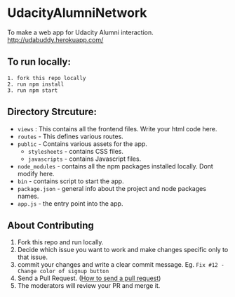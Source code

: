 # UdacityAlumniNetwork
To make a web app for Udacity Alumni interaction. 
http://udabuddy.herokuapp.com/

## To run locally:
```
1. fork this repo locally
2. run npm install
3. run npm start
```
## Directory Strcuture:

- `views` : This contains all the frontend files. Write your html code here.
- `routes` - This defines various routes.
- `public` - Contains various assets for the app.
  - `stylesheets` - contains CSS files.
  - `javascripts` - contains Javascript files.
- `node_modules` - contains all the npm packages installed locally. Dont modify here.
- `bin` - contains script to start the app.
- `package.json` - general info about the project and node packages names.
- `app.js` - the entry point into the app.

## About Contributing
1. Fork this repo and run locally.
2. Decide which issue you want to work and make changes specific only to that issue.
3. commit your changes and write a clear commit message. Eg. `Fix #12 - Change color of signup button`
4. Send a Pull Request. ([How to send a pull request](https://yangsu.github.io/pull-request-tutorial/))
5. The moderators will review your PR and merge it.
